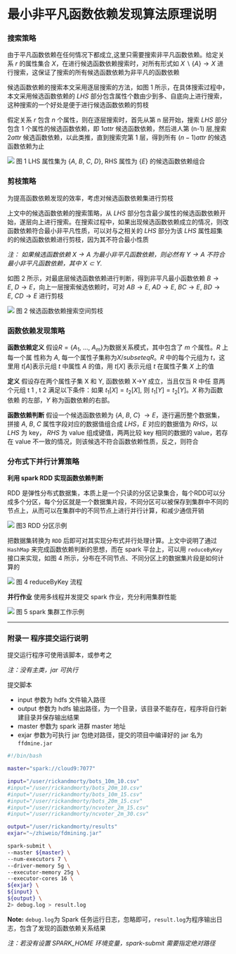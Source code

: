 # 最小非平凡函数依赖发现算法原理说明

### 搜索策略
由于平凡函数依赖在任何情况下都成立,这里只需要搜索非平凡函数依赖。给定关系 $r$ 的属性集合 $X$，在进行候选函数依赖搜索时，对所有形式如 $X \backslash \{A\} \rightarrow X$ 进行搜索，这保证了搜索的所有候选函数依赖为非平凡的函数依赖

候选函数依赖的搜索本文采用逐层搜索的方法，如图 1 所示，在具体搜索过程中，本文采用候选函数依赖的 $LHS$ 部分包含属性个数由少到多、自底向上进行搜索，这种搜索的一个好处是便于进行候选函数依赖的剪枝

假定关系 $r$ 包含 $n$ 个属性，则在逐层搜索时，首先从第 n 层开始，搜索 $LHS$ 部分包含 $1$ 个属性的候选函数依赖，即 $1 attr$ 候选函数依赖，然后进人第 (n-1) 层,搜索 $2attr$ 候选函数依赖，以此类推，直到搜索完第 1 层，得到所有 $(n-1) attr$ 的候选函数依赖为止

![](https://ws3.sinaimg.cn/large/006tKfTcgy1fqicmnobrgj30o80gn75s.jpg)
图 1 LHS 属性集为 $\{A,\ B,\ C,\ D\}$, RHS 属性为 $\{E\}$ 的候选函数依赖组合


### 剪枝策略
为提高函数依赖发现的效率，考虑对候选函数依赖集进行剪枝

上文中的候选函数依赖的搜索策略，从 $LHS$ 部分包含最少属性的候选函数依赖开始，遂层向上进行搜索。在搜索过程中，如果出现候选函数依赖成立的情况，则改函数依赖符合最小非平凡性质，可以对与之相关的 $LHS$ 部分为该 $LHS$ 属性超集的的候选函数依赖进行剪枝，因为其不符合最小性质

*注： 如果候选函数依赖 $X \rightarrow A$ 为最小非平凡函数依赖，则必然有 $Y \rightarrow A$ 不符合最小非平凡函数依赖，其中  $X \subset Y$.*

如图 2 所示，对最底层候选函数依赖进行判断，得到非平凡最小函数依赖 $B \rightarrow E,\ D \rightarrow E$，向上一层搜索候选依赖时，可对 $AB \rightarrow E,\ AD \rightarrow E,\ BC \rightarrow E,\ BD \rightarrow E,\ CD \rightarrow E$ 进行剪枝

![](https://ws3.sinaimg.cn/large/006tKfTcgy1fqicpwrud1j30mw0h4dhi.jpg)
图 2 候选函数依赖搜索空间剪枝


### 函数依赖发现策略

**函数依赖定义**
假设$R = \{A_1,\ ...,\ A_m \}$为数据关系模式，其中包含了 $m$ 个属性。$R$ 上每一个属 性称为 $A$, 每一个属性子集称为$X /subseteq R$。$R$ 中的每个元组为 $t$，这里用 $t[A]$表示元组 $t$ 中属性 $A$ 的值，用 $t[X]$ 表示元组 $t$ 在属性子集 $X$ 上的值

**定义** 假设存在两个属性子集 X 和 Y, 函数依赖 X→Y 成立，当且仅当 R 中任 意两个元组 t 1 , t 2 满足以下条件：如果 $t_1[X] = t_2[X]$, 则 $t_1[Y] = t_2[Y]$。$X$ 称为函数依赖 的左部，$Y$ 称为函数依赖的右部。

**函数依赖判断**
假设一个候选函数依赖为 $\{A,\ B,\ C\}\ \rightarrow E$，逐行遍历整个数据集，拼接 $A,\ B,\ C$ 属性字段对应的数据值组合成 $LHS$，$E$ 对应的数据值为 $RHS$，以 $LHS$ 为 key， $RHS$ 为 value 组成键值，两两比较 key 相同的数据的 value，若存在 value 不一致的情况，则该候选不符合函数依赖性质，反之，则符合

### 分布式下并行计算策略

**利用 spark RDD 实现函数依赖判断**

RDD 是弹性分布式数据集，本质上是一个只读的分区记录集合，每个RDD可以分成多个分区，每个分区就是一个数据集片段，不同分区可以被保存到集群中不同的节点上，从而可以在集群中的不同节点上进行并行计算，和减少通信开销

![](https://ws1.sinaimg.cn/large/006tKfTcgy1fqiv6lle6oj31aa0oeakj.jpg)
图3 RDD 分区示例


把数据集转换为 `RDD` 后即可对其实现分布式并行处理计算。上文中说明了通过 `HashMap` 来完成函数依赖判断的思想，而在 spark 平台上，可以用 `reduceByKey` 接口来实现，如图 4 所示，分布在不同节点、不同分区上的数据集片段是如何计算的

![](https://ws3.sinaimg.cn/large/006tKfTcgy1fqj6mwuqnej30ll0djab2.jpg)
图 4 reduceByKey 流程


**并行作业**
使用多线程并发提交 spark 作业，充分利用集群性能

![](https://ws3.sinaimg.cn/large/006tKfTcgy1fqj6o8k2erj30gk07ydg6.jpg)
图 5 spark 集群工作示例

---

### 附录一 程序提交运行说明

提交运行程序可使用该脚本，或参考之

*注：没有主类，jar 可执行*

提交脚本
- input 参数为 hdfs 文件输入路径
- output 参数为 hdfs 输出路径，为一个目录，该目录不能存在，程序将自行新建目录并保存输出结果
- master 参数为 spark 进群 master 地址
- exjar 参数为可执行 jar 包绝对路径，提交的项目中编译好的 jar 名为 `ffdmine.jar`

```bash
#!/bin/bash

master="spark://cloud9:7077"

input="/user/rickandmorty/bots_10m_10.csv"
#input="/user/rickandmorty/bots_20m_10.csv"
#input="/user/rickandmorty/bots_10m_15.csv"
#input="/user/rickandmorty/bots_20m_15.csv"
#input="/user/rickandmorty/ncvoter_2m_15.csv"
#input="/user/rickandmorty/ncvoter_2m_30.csv"

output="/user/rickandmorty/results"
exjar="~/zhiweio/fdmining.jar"

spark-submit \
--master ${master} \
--num-executors 7 \
--driver-memory 5g \
--executor-memory 25g \
--executor-cores 16 \
${exjar} \
${input} \
${output} \
2> debug.log > result.log
```

**Note:**
`debug.log`为 Spark 任务运行日志，忽略即可，`result.log`为程序输出日志，包含了发现的函数依赖关系结果

*注：若没有设置 SPARK_HOME 环境变量，spark-submit 需要指定绝对路径*
